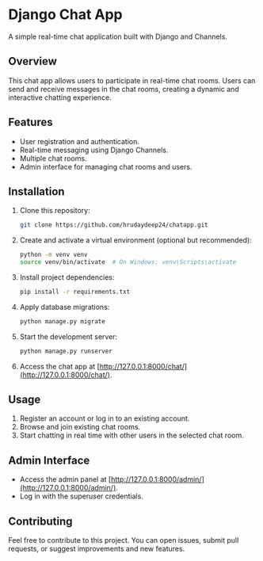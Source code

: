 # Django Chat App

A simple real-time chat application built with Django and Channels.

## Overview

This chat app allows users to participate in real-time chat rooms. Users can send and receive messages in the chat rooms, creating a dynamic and interactive chatting experience.

## Features

- User registration and authentication.
- Real-time messaging using Django Channels.
- Multiple chat rooms.
- Admin interface for managing chat rooms and users.

## Installation

1. Clone this repository:
   ```bash
   git clone https://github.com/hrudaydeep24/chatapp.git
   ```

2. Create and activate a virtual environment (optional but recommended):
   ```bash
   python -m venv venv
   source venv/bin/activate  # On Windows: venv\Scripts\activate
   ```

3. Install project dependencies:
   ```bash
   pip install -r requirements.txt
   ```

4. Apply database migrations:
   ```bash
   python manage.py migrate
   ```

5. Start the development server:
   ```bash
   python manage.py runserver
   ```

6. Access the chat app at [http://127.0.0.1:8000/chat/](http://127.0.0.1:8000/chat/).

## Usage

1. Register an account or log in to an existing account.
2. Browse and join existing chat rooms.
3. Start chatting in real time with other users in the selected chat room.

## Admin Interface

- Access the admin panel at [http://127.0.0.1:8000/admin/](http://127.0.0.1:8000/admin/).
- Log in with the superuser credentials.


## Contributing

Feel free to contribute to this project. You can open issues, submit pull requests, or suggest improvements and new features.

```

